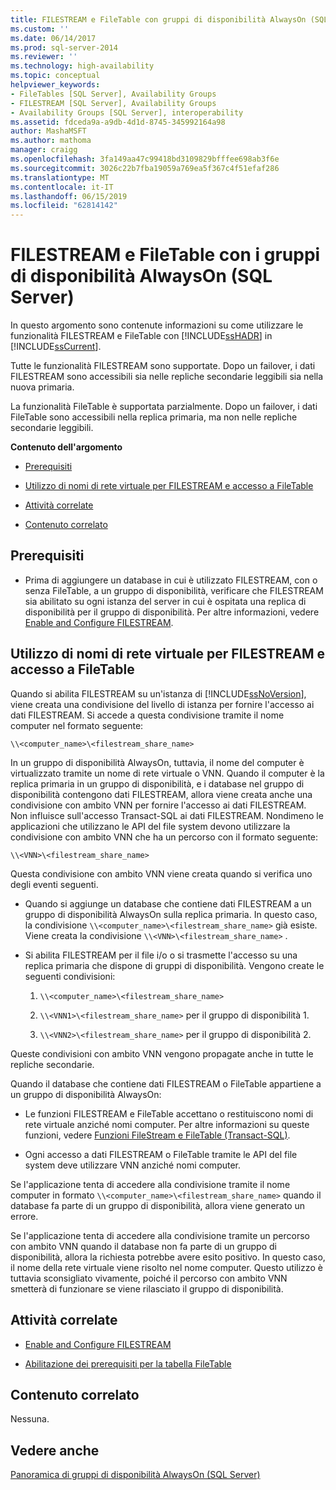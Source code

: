 ```yaml
---
title: FILESTREAM e FileTable con gruppi di disponibilità AlwaysOn (SQL Server) | Microsoft Docs
ms.custom: ''
ms.date: 06/14/2017
ms.prod: sql-server-2014
ms.reviewer: ''
ms.technology: high-availability
ms.topic: conceptual
helpviewer_keywords:
- FileTables [SQL Server], Availability Groups
- FILESTREAM [SQL Server], Availability Groups
- Availability Groups [SQL Server], interoperability
ms.assetid: fdceda9a-a9db-4d1d-8745-345992164a98
author: MashaMSFT
ms.author: mathoma
manager: craigg
ms.openlocfilehash: 3fa149aa47c99418bd3109829bfffee698ab3f6e
ms.sourcegitcommit: 3026c22b7fba19059a769ea5f367c4f51efaf286
ms.translationtype: MT
ms.contentlocale: it-IT
ms.lasthandoff: 06/15/2019
ms.locfileid: "62814142"
---
```

# <a name="filestream-and-filetable-with-alwayson-availability-groups-sql-server"></a>FILESTREAM e FileTable con i gruppi di disponibilità AlwaysOn (SQL Server)
  In questo argomento sono contenute informazioni su come utilizzare le funzionalità FILESTREAM e FileTable con [!INCLUDE[ssHADR](../../../includes/sshadr-md.md)] in [!INCLUDE[ssCurrent](../../../includes/sscurrent-md.md)].  
  
 Tutte le funzionalità FILESTREAM sono supportate. Dopo un failover, i dati FILESTREAM sono accessibili sia nelle repliche secondarie leggibili sia nella nuova primaria.  
  
 La funzionalità FileTable è supportata parzialmente. Dopo un failover, i dati FileTable sono accessibili nella replica primaria, ma non nelle repliche secondarie leggibili.  
  
 **Contenuto dell'argomento**  
  
-   [Prerequisiti](#Prerequisites)  
  
-   [Utilizzo di nomi di rete virtuale per FILESTREAM e accesso a FileTable](#vnn)  
  
-   [Attività correlate](#RelatedTasks)  
  
-   [Contenuto correlato](#RelatedContent)  
  
##  <a name="Prerequisites"></a> Prerequisiti  
  
-   Prima di aggiungere un database in cui è utilizzato FILESTREAM, con o senza FileTable, a un gruppo di disponibilità, verificare che FILESTREAM sia abilitato su ogni istanza del server in cui è ospitata una replica di disponibilità per il gruppo di disponibilità. Per altre informazioni, vedere [Enable and Configure FILESTREAM](../../../relational-databases/blob/enable-and-configure-filestream.md).  
  
##  <a name="vnn"></a> Utilizzo di nomi di rete virtuale per FILESTREAM e accesso a FileTable  
 Quando si abilita FILESTREAM su un'istanza di [!INCLUDE[ssNoVersion](../../../includes/ssnoversion-md.md)], viene creata una condivisione del livello di istanza per fornire l'accesso ai dati FILESTREAM. Si accede a questa condivisione tramite il nome computer nel formato seguente:  
  
 `\\<computer_name>\<filestream_share_name>`  
  
 In un gruppo di disponibilità AlwaysOn, tuttavia, il nome del computer è virtualizzato tramite un nome di rete virtuale o VNN. Quando il computer è la replica primaria in un gruppo di disponibilità, e i database nel gruppo di disponibilità contengono dati FILESTREAM, allora viene creata anche una condivisione con ambito VNN per fornire l'accesso ai dati FILESTREAM. Non influisce sull'accesso Transact-SQL ai dati FILESTREAM. Nondimeno le applicazioni che utilizzano le API del file system devono utilizzare la condivisione con ambito VNN che ha un percorso con il formato seguente:  
  
 `\\<VNN>\<filestream_share_name>`  
  
 Questa condivisione con ambito VNN viene creata quando si verifica uno degli eventi seguenti.  
  
-   Quando si aggiunge un database che contiene dati FILESTREAM a un gruppo di disponibilità AlwaysOn sulla replica primaria. In questo caso, la condivisione `\\<computer_name>\<filestream_share_name>` già esiste. Viene creata la condivisione `\\<VNN>\<filestream_share_name>` .  
  
-   Si abilita FILESTREAM per il file i/o o si trasmette l'accesso su una replica primaria che dispone di gruppi di disponibilità. Vengono create le seguenti condivisioni:  
  
    1.  `\\<computer_name>\<filestream_share_name>`  
  
    2.  `\\<VNN1>\<filestream_share_name>` per il gruppo di disponibilità 1.  
  
    3.  `\\<VNN2>\<filestream_share_name>` per il gruppo di disponibilità 2.  
  
 Queste condivisioni con ambito VNN vengono propagate anche in tutte le repliche secondarie.  
  
 Quando il database che contiene dati FILESTREAM o FileTable appartiene a un gruppo di disponibilità AlwaysOn:  
  
-   Le funzioni FILESTREAM e FileTable accettano o restituiscono nomi di rete virtuale anziché nomi computer. Per altre informazioni su queste funzioni, vedere [Funzioni FileStream e FileTable &#40;Transact-SQL&#41;](/sql/relational-databases/system-functions/filestream-and-filetable-functions-transact-sql).  
  
-   Ogni accesso a dati FILESTREAM o FileTable tramite le API del file system deve utilizzare VNN anziché nomi computer.  
  
 Se l'applicazione tenta di accedere alla condivisione tramite il nome computer in formato `\\<computer_name>\<filestream_share_name>` quando il database fa parte di un gruppo di disponibilità, allora viene generato un errore.  
  
 Se l'applicazione tenta di accedere alla condivisione tramite un percorso con ambito VNN quando il database non fa parte di un gruppo di disponibilità, allora la richiesta potrebbe avere esito positivo. In questo caso, il nome della rete virtuale viene risolto nel nome computer. Questo utilizzo è tuttavia sconsigliato vivamente, poiché il percorso con ambito VNN smetterà di funzionare se viene rilasciato il gruppo di disponibilità.  
  
##  <a name="RelatedTasks"></a> Attività correlate  
  
-   [Enable and Configure FILESTREAM](../../../relational-databases/blob/enable-and-configure-filestream.md)  
  
-   [Abilitazione dei prerequisiti per la tabella FileTable](../../../relational-databases/blob/enable-the-prerequisites-for-filetable.md)  
  
##  <a name="RelatedContent"></a> Contenuto correlato  
 Nessuna.  
  
## <a name="see-also"></a>Vedere anche  
 [Panoramica di gruppi di disponibilità AlwaysOn &#40;SQL Server&#41;](overview-of-always-on-availability-groups-sql-server.md)  
  
  
